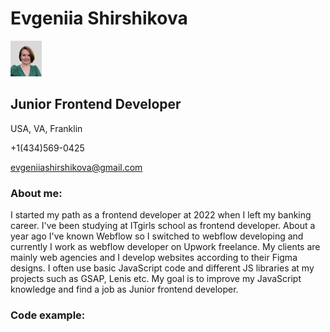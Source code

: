# Evgeniia Shirshikova

![photo](/img/photo.jpg "Profile picture")

## Junior Frontend Developer

USA, VA, Franklin

+1(434)569-0425

evgeniiashirshikova@gmail.com

### About me:

I started my path as a frontend developer at 2022 when I left my banking career. I've been studying at ITgirls school as frontend developer. About a year ago I've known Webflow so I switched to webflow developing and currently I work as webflow developer on Upwork freelance. My clients are mainly web agencies and I develop websites according to their Figma designs. I often use basic JavaScript code and different JS libraries at my projects such as GSAP, Lenis etc.
My goal is to improve my JavaScript knowledge and find a job as Junior frontend developer.

### Code example:
